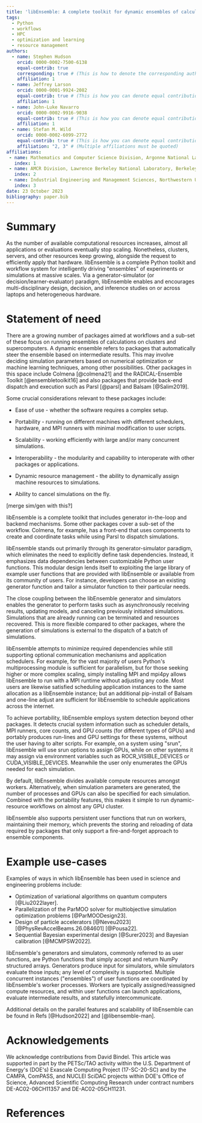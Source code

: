 ```yaml
---
title: 'libEnsemble: A complete toolkit for dynamic ensembles of calculations'
tags:
  - Python
  - workflows
  - HPC
  - optimization and learning
  - resource management
authors:
  - name: Stephen Hudson
    orcid: 0000-0002-7500-6138
    equal-contrib: true
    corresponding: true # (This is how to denote the corresponding author)
    affiliation: 1
  - name: Jeffrey Larson
    orcid: 0000-0001-9924-2082
    equal-contrib: true # (This is how you can denote equal contributions between multiple authors)
    affiliation: 1
  - name: John-Luke Navarro
    orcid: 0000-0002-9916-9038
    equal-contrib: true # (This is how you can denote equal contributions between multiple authors)
    affiliation: 1
  - name: Stefan M. Wild
    orcid: 0000-0002-6099-2772
    equal-contrib: true # (This is how you can denote equal contributions between multiple authors)
    affiliation: "2, 3" # (Multiple affiliations must be quoted)
affiliations:
 - name: Mathematics and Computer Science Division, Argonne National Laboratory, Lemont, IL, USA
   index: 1
 - name: AMCR Division, Lawrence Berkeley National Laboratory, Berkeley, CA, USA
   index: 2
 - name: Industrial Engineering and Management Sciences, Northwestern University, Evanston, IL, USA
   index: 3
date: 23 October 2023
bibliography: paper.bib
---
```


# Summary

As the number of available computational resources increases, almost all applications
or evaluations eventually stop scaling. Nonetheless, clusters, servers, and other resources
keep growing, alongside the request to efficiently apply that hardware.
libEnsemble is a complete Python toolkit and workflow system for intelligently driving
"ensembles" of experiments or simulations at massive scales. Via a generator-simulator
(or decision/learner-evaluator) paradigm, libEnsemble enables and encourages multi-disciplinary
design, decision, and inference studies on or across laptops and heterogeneous hardware.

# Statement of need

There are a growing number of packages aimed at workflows and a sub-set of these focus on running
ensembles of calculations on clusters and supercomputers. A dynamic ensemble refers to packages
that automatically steer the ensemble based on intermediate results. This may involve deciding
simulation parameters based on numerical optimization or machine learning techniques, among other
possibilities. Other packages in this space include Colmena [@colmena21] and the RADICAL-Ensemble
Toolkit [@ensembletoolkit16] and also packages that provide back-end dispatch and execution such
as Parsl [@parsl] and Balsam [@Salim2019].

Some crucial considerations relevant to these packages include:

- Ease of use - whether the software requires a complex setup.

- Portability - running on different machines with different schedulers, hardware, and MPI runners with minimal modification to user scripts.

- Scalability - working efficiently with large and/or many concurrent simulations.

- Interoperability - the modularity and capability to interoperate with other packages or applications.

- Dynamic resource management - the ability to dynamically assign machine resources to simulations.

- Ability to cancel simulations on the fly.

[merge sim/gen with this?]

libEnsemble is a complete toolkit that includes generator in-the-loop and backend mechanisms.
Some other packages cover a sub-set of the workflow. Colmena, for example, has a front-end
that uses components to create and coordinate tasks while using Parsl to dispatch simulations.

<!--- JLN: I think this should be mentioned in any section that discusses flexibility
libEnsemble communicates between a manager and multiple workers using either Python's built-in
multiprocessing, MPI (via mpi4py), or TCP.
-->

libEnsemble stands out primarily through its generator-simulator paradigm, which eliminates the need
to explicitly define task dependencies. Instead, it emphasizes data dependencies between
customizable Python user functions. This modular design lends itself to exploiting the large
library of example user functions that are provided with libEnsemble or available from its
community of users. For instance, developers can choose an existing generator function and tailor
a simulator function to their particular needs.

The close coupling between the libEnsemble generator and simulators enables the generator to perform tasks
such as asynchronously receiving results, updating models, and canceling previously initiated simulations.
Simulations that are already running can be terminated and resources recovered. This is more flexible
compared to other packages, where the generation of simulations is external to the dispatch of a batch 
of simulations.

libEnsemble attempts to minimize required dependencies while still supporting optional
communication mechanisms and application schedulers. For example, for the vast majority of users
Python's multiprocessing module is sufficient for parallelism, but for those seeking  
higher or more complex scaling, simply installing MPI and mpi4py
allows libEnsemble to run with a MPI runtime without adjusting any code. Most users are likewise satisfied
scheduling application instances to the same allocation as a libEnsemble instance; but an additional
pip-install of Balsam and one-line adjust are sufficient for libEnsemble to schedule applications across
the internet.

<!--- JLN: The below paragraph probably needs some rearranging. I think users don't typically seek
out databases or special runtimes - that's just what they end up stuck with. It's unlikely that a user
say they want to use a database with libE, with us then recommending Balsam

For example, the vast majority 
of users do not require to be running a database application or special run-time to use libEnsemble,
but for those that do, Balsam can be used on the back-end by substituting the regular MPI executor
for the Balsam executor. This approach simplifies the user experience and reduces the initial setup and
adoption costs when using libEnsemble.

-->

To achieve portability, libEnsemble employs system detection beyond other packages. It detects crucial
system information such as scheduler details, MPI runners, core counts, and GPU counts (for different
types of GPUs) and portably produces run-lines and GPU settings for these systems, without the user
having to alter scripts. For example, on a system using "srun", libEnsemble will use srun options to
assign GPUs, while on other systems it may assign via environment variables such as ROCR_VISIBLE_DEVICES
or CUDA_VISIBLE_DEVICES. Meanwhile the user only enumerates the GPUs needed for each simulation.

<!---

For cases where autodetection is insufficient, the user can supply platform information or the name
of a known system via scripts or an environment variable.

-->

By default, libEnsemble divides available compute resources amongst workers. Alternatively, when simulation
parameters are generated, the number of processes and GPUs can also be specified for each simulation.
Combined with the portability features, this makes it simple to run dynamic-resource workflows on almost
any GPU cluster.

<!---
JLN: Although persisent user functions are helpful, I'd be careful emphasizing them as a plus,
since the existence of agents/daemons in software is very common
-->

libEnsemble also supports persistent user functions that run on workers, maintaining their memory, which
prevents the storing and reloading of data required by packages that only support a fire-and-forget approach
to ensemble components.

# Example use-cases

Examples of ways in which libEnsemble has been used in science and engineering problems include:

- Optimization of variational algorithms on quantum computers [@Liu2022layer].
- Parallelization of the ParMOO solver for multiobjective simulation optimization problems [@ParMOODesign23].
- Design of particle accelerators [@Neveu2023] [@PhysRevAccelBeams.26.084601] [@Pousa22].
- Sequential Bayesian experimental design [@Surer2023] and Bayesian calibration [@MCMPSW2022].

<!---
Move gen/sim paragraph above?
-->

libEnsemble's generators and simulators, commonly referred to as user functions, are Python
functions that simply accept and return NumPy structured arrays. Generators produce input for
simulators, while simulators evaluate those inputs; any level of complexity is supported.
Multiple concurrent instances ("ensembles") of user functions are coordinated by libEnsemble's
worker processes. Workers are typically assigned/reassigned compute resources, and within
user functions can launch applications, evaluate intermediate results, and statefully intercommunicate.

Additional details on the parallel features and scalability of libEnsemble can be found in Refs [@Hudson2022] and [@libensemble-man].

# Acknowledgements

We acknowledge contributions from David Bindel.
This article was supported in part by the PETSc/TAO activity within the U.S. Department of Energy's (DOE's)
Exascale Computing Project (17-SC-20-SC) and by the CAMPA, ComPASS, and NUCLEI SciDAC projects within DOE's
Office of Science, Advanced Scientific Computing Research under contract numbers DE-AC02-06CH11357 and DE-AC02-05CH11231.


# References
